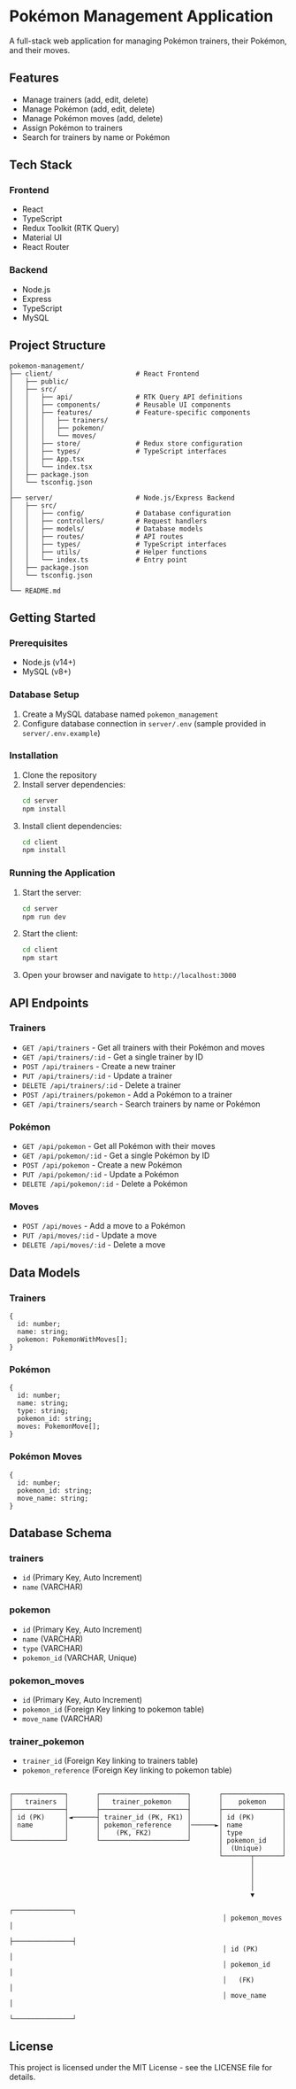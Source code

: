 # Pokémon Management Application

A full-stack web application for managing Pokémon trainers, their Pokémon, and their moves.

## Features

- Manage trainers (add, edit, delete)
- Manage Pokémon (add, edit, delete)
- Manage Pokémon moves (add, delete)
- Assign Pokémon to trainers
- Search for trainers by name or Pokémon

## Tech Stack

### Frontend
- React
- TypeScript
- Redux Toolkit (RTK Query)
- Material UI
- React Router

### Backend
- Node.js
- Express
- TypeScript
- MySQL

## Project Structure

```
pokemon-management/
├── client/                     # React Frontend
│   ├── public/
│   ├── src/
│   │   ├── api/                # RTK Query API definitions
│   │   ├── components/         # Reusable UI components
│   │   ├── features/           # Feature-specific components
│   │   │   ├── trainers/
│   │   │   ├── pokemon/
│   │   │   └── moves/
│   │   ├── store/              # Redux store configuration
│   │   ├── types/              # TypeScript interfaces
│   │   ├── App.tsx
│   │   └── index.tsx
│   ├── package.json
│   └── tsconfig.json
│
├── server/                     # Node.js/Express Backend
│   ├── src/
│   │   ├── config/             # Database configuration
│   │   ├── controllers/        # Request handlers
│   │   ├── models/             # Database models
│   │   ├── routes/             # API routes
│   │   ├── types/              # TypeScript interfaces
│   │   ├── utils/              # Helper functions
│   │   └── index.ts            # Entry point
│   ├── package.json
│   └── tsconfig.json
│
└── README.md
```

## Getting Started

### Prerequisites

- Node.js (v14+)
- MySQL (v8+)

### Database Setup

1. Create a MySQL database named `pokemon_management`
2. Configure database connection in `server/.env` (sample provided in `server/.env.example`)

### Installation

1. Clone the repository
2. Install server dependencies:
   ```bash
   cd server
   npm install
   ```
3. Install client dependencies:
   ```bash
   cd client
   npm install
   ```

### Running the Application

1. Start the server:
   ```bash
   cd server
   npm run dev
   ```
2. Start the client:
   ```bash
   cd client
   npm start
   ```
3. Open your browser and navigate to `http://localhost:3000`

## API Endpoints

### Trainers
- `GET /api/trainers` - Get all trainers with their Pokémon and moves
- `GET /api/trainers/:id` - Get a single trainer by ID
- `POST /api/trainers` - Create a new trainer
- `PUT /api/trainers/:id` - Update a trainer
- `DELETE /api/trainers/:id` - Delete a trainer
- `POST /api/trainers/pokemon` - Add a Pokémon to a trainer
- `GET /api/trainers/search` - Search trainers by name or Pokémon

### Pokémon
- `GET /api/pokemon` - Get all Pokémon with their moves
- `GET /api/pokemon/:id` - Get a single Pokémon by ID
- `POST /api/pokemon` - Create a new Pokémon
- `PUT /api/pokemon/:id` - Update a Pokémon
- `DELETE /api/pokemon/:id` - Delete a Pokémon

### Moves
- `POST /api/moves` - Add a move to a Pokémon
- `PUT /api/moves/:id` - Update a move
- `DELETE /api/moves/:id` - Delete a move

## Data Models

### Trainers
```
{
  id: number;
  name: string;
  pokemon: PokemonWithMoves[];
}
```

### Pokémon
```
{
  id: number;
  name: string;
  type: string;
  pokemon_id: string;
  moves: PokemonMove[];
}
```

### Pokémon Moves
```
{
  id: number;
  pokemon_id: string;
  move_name: string;
}
```

## Database Schema

### trainers
- `id` (Primary Key, Auto Increment)
- `name` (VARCHAR)

### pokemon
- `id` (Primary Key, Auto Increment)
- `name` (VARCHAR)
- `type` (VARCHAR)
- `pokemon_id` (VARCHAR, Unique)

### pokemon_moves
- `id` (Primary Key, Auto Increment)
- `pokemon_id` (Foreign Key linking to pokemon table)
- `move_name` (VARCHAR)

### trainer_pokemon
- `trainer_id` (Foreign Key linking to trainers table)
- `pokemon_reference` (Foreign Key linking to pokemon table)

```

┌─────────────┐       ┌──────────────────────┐       ┌───────────────┐
│   trainers  │       │   trainer_pokemon    │       │    pokemon    │
├─────────────┤       ├──────────────────────┤       ├───────────────┤
│ id (PK)     │◄──────┤ trainer_id (PK, FK1) │       │ id (PK)       │
│ name        │       │ pokemon_reference    │──────►│ name          │
│             │       │    (PK, FK2)         │       │ type          │
└─────────────┘       └──────────────────────┘       │ pokemon_id    │
                                                     │  (Unique)     │
                                                     └───────┬───────┘
                                                             │
                                                             │
                                                             │
                                                             │
                                                             ▼
                                                      ┌───────────────┐
                                                      │ pokemon_moves │
                                                      ├───────────────┤
                                                      │ id (PK)       │
                                                      │ pokemon_id    │
                                                      │   (FK)        │
                                                      │ move_name     │
                                                      └───────────────┘
```

## License

This project is licensed under the MIT License - see the LICENSE file for details.
